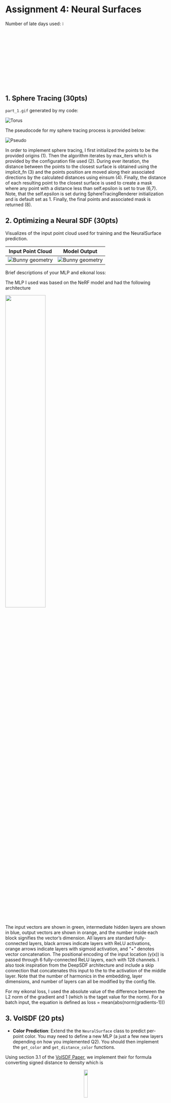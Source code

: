 # Assignment 4: Neural Surfaces
Number of late days used:
<img src="./images/one.png"  width="5%">

##  1. Sphere Tracing (30pts)

`part_1.gif` generated by my code:

![Torus](images/part_1.gif)

The pseudocode for my sphere tracing process is provided below:

![Pseudo](images/pseudo.png)

In order to implement sphere tracing, I first initialized the points to be the provided origins (1). Then the algorithm iterates by max_iters which is provided by the configuration file used (2). During ever iteration, the distance between the points to the closest surface is obtained using the implicit_fn (3) and the points position are moved along their associated directions by the calculated distances using einsum (4). Finally, the distance of each resulting point to the closest surface is used to create a mask where any point with a distance less than self.epsilon is set to true (6,7). Note, that the self.epsilon is set during SphereTracingRenderer initialization and is default set as 1. Finally, the final points and associated mask is returned (8).

##  2. Optimizing a Neural SDF (30pts)

Visualizes of the input point cloud used for training and the NeuralSurface prediction. 

|Input Point Cloud|Model Output|
|:-:|:-:|
|![Bunny geometry](images/part_2_input_fin.gif)|![Bunny geometry](images/part_2_fin.gif)|

Brief descriptions of your MLP and eikonal loss:

The MLP I used was based on the NeRF model and had the following architecture

<img src="./images/SDF_MLP.png"  width="50%">

The input vectors are shown in green, intermediate hidden layers are shown in blue, output vectors are shown in orange, and the number inside each block signifies the vector’s dimension. All layers are standard fully-connected layers, black arrows indicate layers with ReLU activations, orange arrows indicate layers with sigmoid activation, and “+” denotes vector concatenation. The positional encoding of the input location (γ(x)) is passed through 6 fully-connected ReLU layers, each with 128 channels. I also took inspiration from the DeepSDF architecture and include a skip connection that concatenates this input to the to the activation of the middle layer. Note that the number of harmonics in the embedding, layer dimensions, and number of layers can all be modified by the config file.

For my eikonal loss, I used the absolute value of the difference between the L2 norm of the gradient and 1 (which is the taget value for the norm). For a batch input, the equation is defined as loss = mean(abs(norm(gradients-1)))

##  3. VolSDF (20 pts)

* **Color Prediction**: Extend the the `NeuralSurface` class to predict per-point color. You may need to define a new MLP (a just a few new layers depending on how you implemented Q2). You should then implement the `get_color` and `get_distance_color` functions.

Using section 3.1 of the [VolSDF Paper](https://arxiv.org/pdf/2106.12052.pdf), we implement their for formula converting signed distance to density which is 

<p align="center">
  <img src="images/eq1.png" width=15%/>
</p>
<p align="center">
  <img src="images/eq2.png" width=25%/>
</p>

In this equation, α and β are defined as learnable parameters, however in our implementation we will be setting these values. β defines the standard deviation of the 0 mean Cumulative Distribution Function (CDF, denotes as Ψ_β) which is used to describe a homogeneous object along with with a constant density scaling factor α. Looking at the equation, we can intuitively think of higher α as higher overall density and higher β as greater smoothness in the output. Given this understanding we can draw the following conclusions:

1. How does high `beta` bias your learned SDF? What about low `beta`?

A higher β causes the the SDF surface to be extremely smooth while a lower β to have sharp boundaries.

2. Would an SDF be easier to train with volume rendering and low `beta` or high `beta`? Why?

A SDF may be more easily trained with a higher value of β since the predicte surface distribution is spread out across a larger area, giving the for the output a higher chance of being close to or overlap with the ground truth and therefore allowing the model to more smoothly convergence while. The wide distribution also ensures that the model will be less likely to overfit to any given sample. On the other hand, a lower value of β could cause the gradients of the model to be unstable during training as the gradients could be extremely large and distincly different for each sample causing the training loss to blow up.

3. Would you be more likely to learn an accurate surface with high `beta` or low `beta`? Why?

A SDF may be more accurate with a lower value of β since the predicte surface distribution is tight and thus able to better represent sharp edges and fine details.  While a higher value of β may converge more smoothly, as mentioned in the previouse point, the larger distribution means that even if the distribution is centered around the ground truth, the higher standard deviation in the model will cause it tp be less accurate.

My best results were acheived with the default configurations and are as follows: 

![Bulldozer geometry](images/part_3_geometry_05.gif) ![Bulldozer color](images/part_3_05.gif)


I had run my model with the default configurations. For reference, the MLP I had the following architecture:

<img src="./images/COLOR_SDF.png"  width="50%">

(Details on how to interprest the visual can be found in section 2.)

Then, I experimented some of my parameters, An example of how I tuned my parameters is visualized below where I am varying the parameters of β:

|β Values|Geometry|Full Visualization|
|:-:|:-:|:-:|
|0.05|![Bunny geometry](images/part_3_geometry_05.gif)|![Bunny geometry](images/part_3_05.gif)|
|0.1|![Bunny geometry](images/part_3_geometry_1.gif)|![Bunny geometry](images/part_3_1.gif)|
|0.25|![Bunny geometry](images/part_3_geometry_25.gif)|![Bunny geometry](images/part_3_25.gif)|
|0.5|![Bunny geometry](images/part_3_geometry_5.gif)|![Bunny geometry](images/part_3_5.gif)|

As seen, the larger the β value, the blurrier the final imaage. Additionally, with a larger β, some random color artifacts also appeared. Also to note, with my architecture, β of less than 0.05 would begin training reasonably but the loss would randomly explode causing the model to start diverging, even with gradient clipping in place. I theorized that a lower β may require a lower and/or faster decaying lr.

## 4. Phong Relighting (20 pts)


```bash
python -m a4.main --config-name=phong
```

This will save `part_4_geometry.gif` and `part_4.gif` in the `images` folder, showing your model under rotating lights.


Visualizes of the bulldozer under rotating lights  point cloud used for training and the NeuralSurface prediction. 

|Relight Geometry|Relight Visualization|
|:-:|:-:|
|![Bulldozer relight geometry](images/part_4_geometry.gif)|![Bulldozer relight color](images/part_4.gif)|

## 5. Neural Surface Extras (CHOOSE ONE! More than one is extra credit)

### 5.1. Render a Large Scene with Sphere Tracing (10 pts)
In this section, I define a custom ‘scene’ with 31 primitive circles to create...

![](images/part_5_1.gif)

A primitive bunny!
### 5.2 Fewer Training Views (10 pts)
 Here is a comparison of the VolSDF solution to a NeRF solution learned different 20 views:

| Views |VolSDF solution|NeRF solution|
|:-:|:-:|:-:|
|5|![](images/part_3_s_5.gif)|![](images/part_3_n_5.gif)|
|10|![](images/part_3_s_10.gif)|![](images/part_3_n_10.gif)|
|15|![](images/part_3_s_15.gif)|![](images/part_3_n_15.gif)|

As seen, while nerf generally get a more accurate representation of the object. At extremely low number of views, VolSDF is able to somewhat visualize the object while NeRF entirely fails to do so.
### 5.3 Alternate SDF to Density Conversions (10 pts)
For this section, I implemented the ‘naive’ solution from the [NeuS paper](https://arxiv.org/pdf/2106.10689.pdf) which can be described as 

<p align="center">
  <img src="images/eq3.png" width=15%/>
</p>

where s is a used set parameter. Below I have included various outputs and their associated s values:

|s Values|Geometry|Full Visualization|
|:-:|:-:|:-:|
|10|![](images/part_5_3_geometry_10.gif)|![](images/part_5_3_10.gif)|
|20|![](images/part_5_3_geometry_20.gif)|![](images/part_5_3_20.gif)|
|30|![](images/part_5_3_geometry_30.gif)|![](images/part_5_3_30.gif)|
|40|![](images/part_5_3_geometry_40.gif)|![](images/part_5_3_40.gif)|
